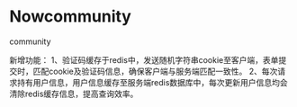# Nowcommunity
community

新增功能：
1、验证码缓存于redis中，发送随机字符串cookie至客户端，表单提交时，匹配cookie及验证码信息，确保客户端与服务端匹配一致性。
2、每次请求持有用户信息，用户信息缓存至服务端redis数据库中，每次更新用户信息均会清除redis缓存信息，提高查询效率。
